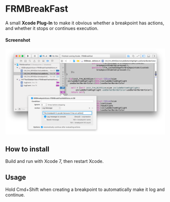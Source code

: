 FRMBreakFast
======
A small **Xcode Plug-In** to make it obvious whether a breakpoint has actions, and whether it stops or continues execution.

#### Screenshot
![Screenshot](https://raw.githubusercontent.com/fzwo/FRMBreakFast/master/screenshot.png "screenshot")

## How to install
Build and run with Xcode 7, then restart Xcode.

## Usage
Hold Cmd+Shift when creating a breakpoint to automatically make it log and continue.
